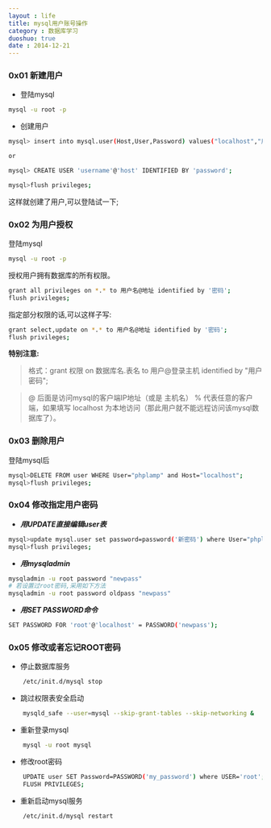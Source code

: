 ```yaml
---
layout : life
title: mysql用户账号操作
category : 数据库学习
duoshuo: true
date : 2014-12-21
---
```


<!-- more -->

### 0x01 **新建用户**

+ 登陆mysql

```sh
mysql -u root -p
```

+ 创建用户

```sh
mysql> insert into mysql.user(Host,User,Password) values("localhost","用户名",password("密码"));

or

mysql> CREATE USER 'username'@'host' IDENTIFIED BY 'password';

mysql>flush privileges;
```

这样就创建了用户,可以登陆试一下;


### 0x02 **为用户授权**

登陆mysql

```sh
mysql -u root -p
```

授权用户拥有数据库的所有权限。

```sh
grant all privileges on *.* to 用户名@地址 identified by '密码';
flush privileges;
```

指定部分权限的话,可以这样子写:

```sh
grant select,update on *.* to 用户名@地址 identified by '密码';
flush privileges;
```

**特别注意:**

> 格式：grant 权限 on 数据库名.表名 to 用户@登录主机 identified by "用户密码";

> @ 后面是访问mysql的客户端IP地址（或是 主机名） % 代表任意的客户端，如果填写 localhost 为本地访问（那此用户就不能远程访问该mysql数据库了）。


### 0x03 **删除用户**

登陆mysql后

```sh
mysql>DELETE FROM user WHERE User="phplamp" and Host="localhost";
mysql>flush privileges;
```

### 0x04 **修改指定用户密码**

+ ***用UPDATE直接编辑user表***

```sh
mysql>update mysql.user set password=password('新密码') where User="phplamp";
mysql>flush privileges;
```

+ ***用mysqladmin***

```sh
mysqladmin -u root password "newpass"
# 若设置过root密码,采用如下方法
mysqladmin -u root password oldpass "newpass"
```

+ ***用SET PASSWORD命令***

```sh
SET PASSWORD FOR 'root'@'localhost' = PASSWORD('newpass');
```

### 0x05 修改或者忘记ROOT密码

+ 停止数据库服务

```sh
	/etc/init.d/mysql stop
```

+ 跳过权限表安全启动

```sh
	mysqld_safe --user=mysql --skip-grant-tables --skip-networking &
```

+ 重新登录mysql

```sh
	mysql -u root mysql
```

+ 修改root密码

```sh
	UPDATE user SET Password=PASSWORD('my_password') where USER='root';
    FLUSH PRIVILEGES;
```

+ 重新启动mysql服务

```sh
	/etc/init.d/mysql restart
```